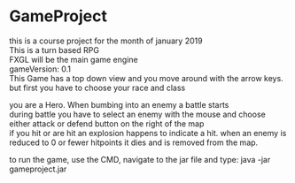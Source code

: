 # GameProject

this is a course project for the month of january 2019 <br>
This is a turn based RPG <br>
FXGL will be the main game engine <br>
gameVersion: 0.1 <br>
This Game has a top down view and you move around with the arrow keys. <br>
but first you have to choose your race and class <br>

you are a Hero. When bumbing into an enemy a battle starts <br>
during battle you have to select an enemy with the mouse and choose either attack or defend button on the right of the map<br>
if you hit or are hit an explosion happens to indicate a hit. when an enemy is reduced to 0 or fewer hitpoints it dies and is removed from the map. <br>


to run the game, use the CMD, navigate to the jar file and type: java -jar gameproject.jar
